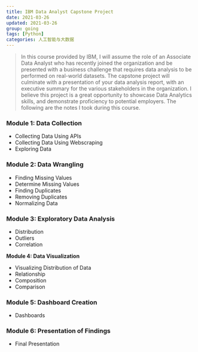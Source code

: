 ```yaml
---
title: IBM Data Analyst Capstone Project
date: 2021-03-26
updated: 2021-03-26
group: going
tags: [Python]
categories: 人工智能与大数据
---
```


> In this course provided by IBM, I will assume the role of an Associate Data Analyst who has recently joined the organization and be presented with a business challenge that requires data analysis to be performed on real-world datasets. The capstone project will culminate with a presentation of your data analysis report, with an executive summary for the various stakeholders in the organization. I believe this project is a great opportunity to showcase Data Analytics skills, and demonstrate proficiency to potential employers. The following are the notes I took during this course.

<!--more-->

### **Module 1: Data Collection** 

- Collecting Data Using APIs
- Collecting Data Using Webscraping
- Exploring Data

### **Module 2: Data Wrangling** 

- Finding Missing Values
- Determine Missing Values
- Finding Duplicates
- Removing Duplicates
- Normalizing Data

### **Module 3: Exploratory Data Analysis**

- Distribution
- Outliers
- Correlation

**Module 4: Data Visualization** 

- Visualizing Distribution of Data
- Relationship
- Composition
- Comparison

### **Module 5: Dashboard Creation**

- Dashboards

### **Module 6: Presentation of Findings**

- Final Presentation
